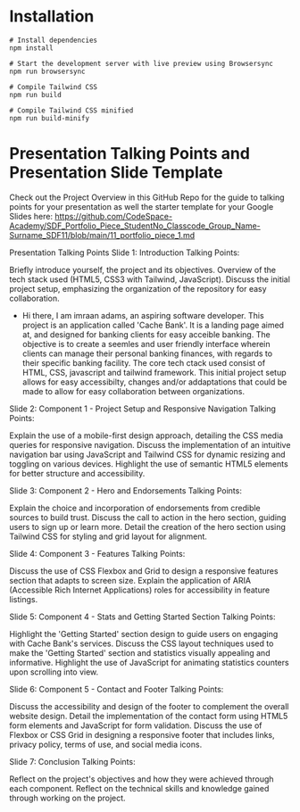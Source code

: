 # Installation

```
# Install dependencies
npm install

# Start the development server with live preview using Browsersync
npm run browsersync

# Compile Tailwind CSS
npm run build

# Compile Tailwind CSS minified
npm run build-minify

```

# Presentation Talking Points and Presentation Slide Template
Check out the Project Overview in this GitHub Repo for the guide to talking points for your presentation as well the starter template for your Google Slides here: https://github.com/CodeSpace-Academy/SDF_Portfolio_Piece_StudentNo_Classcode_Group_Name-Surname_SDF11/blob/main/11_portfolio_piece_1.md

Presentation Talking Points
Slide 1: Introduction
Talking Points:

Briefly introduce yourself, the project and its objectives.
Overview of the tech stack used (HTML5, CSS3 with Tailwind, JavaScript).
Discuss the initial project setup, emphasizing the organization of the repository for easy collaboration.

- Hi there, I am imraan adams, an aspiring software developer. This project is an application called 'Cache Bank'. It is a landing page aimed at, and designed for banking clients for easy acceible banking. The objective is to create a seemles and user friendly interface wherein clients can manage their personal banking finances, with regards to their specific banking facility. The core tech ctack used consist of HTML, CSS, javascript and tailwind framework. This initial project setup allows for easy accessibilty, changes and/or addaptations that could be made to allow for easy collaboration between organizations.

Slide 2: Component 1 - Project Setup and Responsive Navigation
Talking Points:

Explain the use of a mobile-first design approach, detailing the CSS media queries for responsive navigation.
Discuss the implementation of an intuitive navigation bar using JavaScript and Tailwind CSS for dynamic resizing and toggling on various devices.
Highlight the use of semantic HTML5 elements for better structure and accessibility.

Slide 3: Component 2 - Hero and Endorsements
Talking Points:

Explain the choice and incorporation of endorsements from credible sources to build trust.
Discuss the call to action in the hero section, guiding users to sign up or learn more.
Detail the creation of the hero section using Tailwind CSS for styling and grid layout for alignment.

Slide 4: Component 3 - Features
Talking Points:

Discuss the use of CSS Flexbox and Grid to design a responsive features section that adapts to screen size.
Explain the application of ARIA (Accessible Rich Internet Applications) roles for accessibility in feature listings.

Slide 5: Component 4 - Stats and Getting Started Section
Talking Points:

Highlight the 'Getting Started' section design to guide users on engaging with Cache Bank's services.
Discuss the CSS layout techniques used to make the 'Getting Started' section and statistics visually appealing and informative.
Highlight the use of JavaScript for animating statistics counters upon scrolling into view.

Slide 6: Component 5 - Contact and Footer
Talking Points:

Discuss the accessibility and design of the footer to complement the overall website design.
Detail the implementation of the contact form using HTML5 form elements and JavaScript for form validation.
Discuss the use of Flexbox or CSS Grid in designing a responsive footer that includes links, privacy policy, terms of use, and social media icons.

Slide 7: Conclusion
Talking Points:

Reflect on the project's objectives and how they were achieved through each component.
Reflect on the technical skills and knowledge gained through working on the project.
